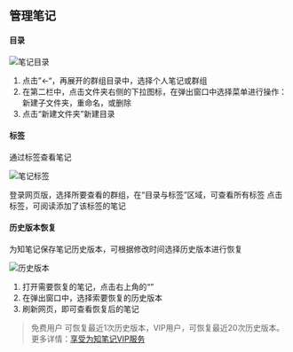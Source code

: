 ## 管理笔记
#### 目录

![笔记目录](img/manageweb-catalog.png)

1. 点击”←“，再展开的群组目录中，选择个人笔记或群组
1. 在第二栏中，点击文件夹右侧的下拉图标，在弹出窗口中选择菜单进行操作：新建子文件夹，重命名，或删除
1. 点击“新建文件夹”新建目录

#### 标签
通过标签查看笔记

![笔记标签](img/manageweb-tag.png)

登录网页版，选择所要查看的群组，在“目录与标签”区域，可查看所有标签
点击标签，可阅读添加了该标签的笔记

#### 历史版本恢复

为知笔记保存笔记历史版本，可根据修改时间选择历史版本进行恢复

![历史版本](img/manageweb-version.png)

1. 打开需要恢复的笔记，点击右上角的“”
1. 在弹出窗口中，选择索要恢复的历史版本
1. 刷新网页，即可查看恢复后的笔记
> 免费用户 可恢复最近1次历史版本，VIP用户，可恢复最近20次历史版本。更多详情：[享受为知笔记VIP服务](http://blog.wiz.cn/wiz-vip.html)
